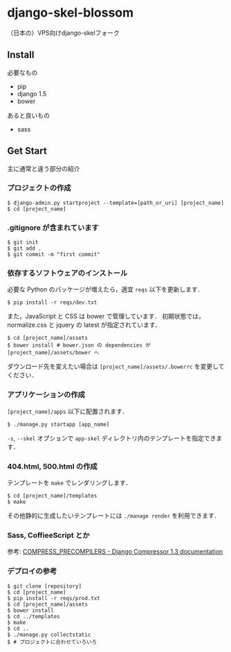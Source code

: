 # django-skel-blossom

（日本の）VPS向けdjango-skelフォーク

## Install

必要なもの

* pip
* django 1.5
* bower

あると良いもの

* sass

## Get Start

主に通常と違う部分の紹介

### プロジェクトの作成

    $ django-admin.py startproject --template=[path_or_uri] [project_name]
    $ cd [project_name]

### .gitignore が含まれています

    $ git init
    $ git add .
    $ git commit -m "first commit"

### 依存するソフトウェアのインストール

必要な Python のパッケージが増えたら，適宜 ``reqs`` 以下を更新します．

    $ pip install -r reqs/dev.txt

また，JavaScript と CSS は bower で管理しています．
初期状態では， normalize.css と jquery の latest が指定されています．

    $ cd [project_name]/assets
    $ bower install # bower.json の dependencies が [project_name]/assets/bower へ

ダウンロード先を変えたい場合は
``[project_name]/assets/.bowerrc`` を変更してください．

### アプリケーションの作成

``[project_name]/apps`` 以下に配置されます．

    $ ./manage.py startapp [app_name]

``-s``, ``--skel`` オプションで
``app-skel`` ディレクトリ内のテンプレートを指定できます．

### 404.html, 500.html の作成

テンプレートを ``make`` でレンダリングします．

    $ cd [project_name]/templates
    $ make

その他静的に生成したいテンプレートには ``./manage render`` を利用できます．

### Sass, CoffieeScript とか

参考: [COMPRESS_PRECOMPILERS - Django Compressor 1.3 documentation](http://django-compressor.readthedocs.org/en/latest/settings/#django.conf.settings.COMPRESS_PRECOMPILERS)

### デプロイの参考

    $ git clone [repository]
    $ cd [project_name]
    $ pip install -r reqs/prod.txt
    $ cd [project_name]/assets
    $ bower install
    $ cd ../templates
    $ make
    $ cd ..
    $ ./manage.py collectstatic
    $ # プロジェクトに合わせていろいろ

